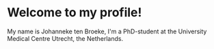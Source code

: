 # Welcome to my profile! 
My name is Johanneke ten Broeke, I'm a PhD-student at the University Medical Centre Utrecht, the Netherlands.
 
